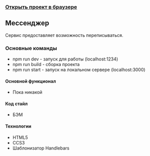 ### [Открыть проект в браузере](https://chic-bombolone-d8ee88.netlify.app/)

## Мессенджер
Сервис предоставляет возможность переписываться.

### Основные команды
+ npm run dev - запуск для работы (localhost:1234)
+ npm run build - сборка проекта
+ npm run start - запуск на локальном сервере (localhost:3000)

#### Основной функционал
+ Пока никакой

#### Код стайл
+ БЭМ

#### Технологии
+ HTML5
+ CCS3
+ Шаблонизатор Handlebars
